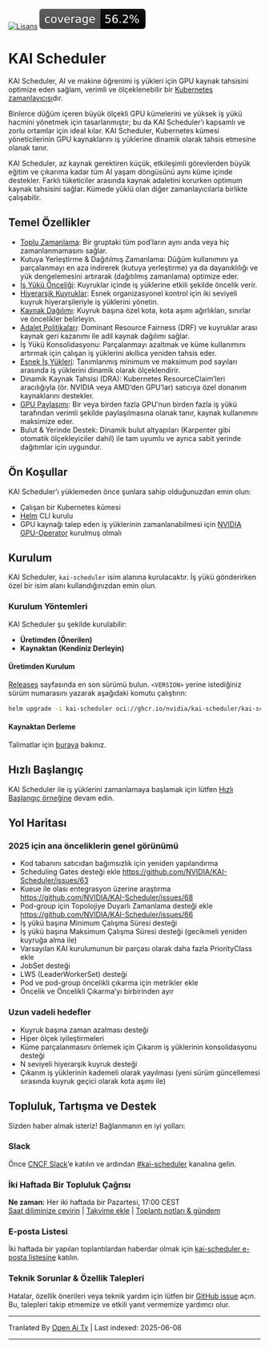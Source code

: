 [![Lisans](https://img.shields.io/badge/License-Apache_2.0-blue.svg)](LICENSE) [![Kapsam](https://github.com/NVIDIA/KAI-Scheduler/raw/coverage-badge/badges/coverage.svg)](https://github.com/NVIDIA/KAI-Scheduler/blob/main/.github/workflows/update-coverage-badge.yaml)
# KAI Scheduler
KAI Scheduler, AI ve makine öğrenimi iş yükleri için GPU kaynak tahsisini optimize eden sağlam, verimli ve ölçeklenebilir bir [Kubernetes zamanlayıcısı](https://kubernetes.io/docs/concepts/scheduling-eviction/kube-scheduler/)dır.

Binlerce düğüm içeren büyük ölçekli GPU kümelerini ve yüksek iş yükü hacmini yönetmek için tasarlanmıştır; bu da KAI Scheduler’ı kapsamlı ve zorlu ortamlar için ideal kılar.
KAI Scheduler, Kubernetes kümesi yöneticilerinin GPU kaynaklarını iş yüklerine dinamik olarak tahsis etmesine olanak tanır.

KAI Scheduler, az kaynak gerektiren küçük, etkileşimli görevlerden büyük eğitim ve çıkarıma kadar tüm AI yaşam döngüsünü aynı küme içinde destekler.
Farklı tüketiciler arasında kaynak adaletini korurken optimum kaynak tahsisini sağlar.
Kümede yüklü olan diğer zamanlayıcılarla birlikte çalışabilir.

## Temel Özellikler
* [Toplu Zamanlama](https://raw.githubusercontent.com/NVIDIA/KAI-Scheduler/main/docs/batch/README.md): Bir gruptaki tüm pod’ların aynı anda veya hiç zamanlanmamasını sağlar.
* Kutuya Yerleştirme & Dağıtılmış Zamanlama: Düğüm kullanımını ya parçalanmayı en aza indirerek (kutuya yerleştirme) ya da dayanıklılığı ve yük dengelemesini artırarak (dağıtılmış zamanlama) optimize eder.
* [İş Yükü Önceliği](https://raw.githubusercontent.com/NVIDIA/KAI-Scheduler/main/docs/priority/README.md): Kuyruklar içinde iş yüklerine etkili şekilde öncelik verir.
* [Hiyerarşik Kuyruklar](https://raw.githubusercontent.com/NVIDIA/KAI-Scheduler/main/docs/queues/README.md): Esnek organizasyonel kontrol için iki seviyeli kuyruk hiyerarşileriyle iş yüklerini yönetin.
* [Kaynak Dağılımı](https://raw.githubusercontent.com/NVIDIA/KAI-Scheduler/main/docs/fairness/README.md#resource-division-algorithm): Kuyruk başına özel kota, kota aşımı ağırlıkları, sınırlar ve öncelikler belirleyin.
* [Adalet Politikaları](https://raw.githubusercontent.com/NVIDIA/KAI-Scheduler/main/docs/fairness/README.md#reclaim-strategies): Dominant Resource Fairness (DRF) ve kuyruklar arası kaynak geri kazanımı ile adil kaynak dağılımı sağlar.
* İş Yükü Konsolidasyonu: Parçalanmayı azaltmak ve küme kullanımını artırmak için çalışan iş yüklerini akıllıca yeniden tahsis eder.
* [Esnek İş Yükleri](https://raw.githubusercontent.com/NVIDIA/KAI-Scheduler/main/docs/elastic/README.md): Tanımlanmış minimum ve maksimum pod sayıları arasında iş yüklerini dinamik olarak ölçeklendirir.
* Dinamik Kaynak Tahsisi (DRA): Kubernetes ResourceClaim’leri aracılığıyla (ör. NVIDIA veya AMD’den GPU’lar) satıcıya özel donanım kaynaklarını destekler.
* [GPU Paylaşımı](https://raw.githubusercontent.com/NVIDIA/KAI-Scheduler/main/docs/gpu-sharing/README.md): Bir veya birden fazla GPU’nun birden fazla iş yükü tarafından verimli şekilde paylaşılmasına olanak tanır, kaynak kullanımını maksimize eder.
* Bulut & Yerinde Destek: Dinamik bulut altyapıları (Karpenter gibi otomatik ölçekleyiciler dahil) ile tam uyumlu ve ayrıca sabit yerinde dağıtımlar için uygundur.

## Ön Koşullar
KAI Scheduler’ı yüklemeden önce şunlara sahip olduğunuzdan emin olun:

- Çalışan bir Kubernetes kümesi
- [Helm](https://helm.sh/docs/intro/install) CLI kurulu
- GPU kaynağı talep eden iş yüklerinin zamanlanabilmesi için [NVIDIA GPU-Operator](https://github.com/NVIDIA/gpu-operator) kurulmuş olmalı

## Kurulum
KAI Scheduler, `kai-scheduler` isim alanına kurulacaktır. İş yükü gönderirken özel bir isim alanı kullandığınızdan emin olun.

### Kurulum Yöntemleri
KAI Scheduler şu şekilde kurulabilir:

- **Üretimden (Önerilen)**
- **Kaynaktan (Kendiniz Derleyin)**

#### Üretimden Kurulum
[Releases](https://github.com/NVIDIA/KAI-Scheduler/releases) sayfasında en son sürümü bulun.
`<VERSION>` yerine istediğiniz sürüm numarasını yazarak aşağıdaki komutu çalıştırın:
```sh
helm upgrade -i kai-scheduler oci://ghcr.io/nvidia/kai-scheduler/kai-scheduler -n kai-scheduler --create-namespace --version <VERSION>
```
#### Kaynaktan Derleme
Talimatlar için [buraya](https://raw.githubusercontent.com/NVIDIA/KAI-Scheduler/main/docs/developer/building-from-source.md) bakınız.

## Hızlı Başlangıç
KAI Scheduler ile iş yüklerini zamanlamaya başlamak için lütfen [Hızlı Başlangıç örneğine](https://raw.githubusercontent.com/NVIDIA/KAI-Scheduler/main/docs/quickstart/README.md) devam edin.

## Yol Haritası

### 2025 için ana önceliklerin genel görünümü
* Kod tabanını satıcıdan bağımsızlık için yeniden yapılandırma
* Scheduling Gates desteği ekle https://github.com/NVIDIA/KAI-Scheduler/issues/63
* Kueue ile olası entegrasyon üzerine araştırma https://github.com/NVIDIA/KAI-Scheduler/issues/68
* Pod-group için Topolojiye Duyarlı Zamanlama desteği ekle https://github.com/NVIDIA/KAI-Scheduler/issues/66
* İş yükü başına Minimum Çalışma Süresi desteği
* İş yükü başına Maksimum Çalışma Süresi desteği (gecikmeli yeniden kuyruğa alma ile)
* Varsayılan KAI kurulumunun bir parçası olarak daha fazla PriorityClass ekle
* JobSet desteği
* LWS (LeaderWorkerSet) desteği
* Pod ve pod-group öncelikli çıkarma için metrikler ekle
* Öncelik ve Öncelikli Çıkarma’yı birbirinden ayır

### Uzun vadeli hedefler
* Kuyruk başına zaman azalması desteği
* Hiper ölçek iyileştirmeleri
* Küme parçalanmasını önlemek için Çıkarım iş yüklerinin konsolidasyonu desteği
* N seviyeli hiyerarşik kuyruk desteği
* Çıkarım iş yüklerinin kademeli olarak yayılması (yeni sürüm güncellemesi sırasında kuyruk geçici olarak kota aşımı ile)

## Topluluk, Tartışma ve Destek

Sizden haber almak isteriz! Bağlanmanın en iyi yolları:

### Slack
Önce [CNCF Slack](https://communityinviter.com/apps/cloud-native/cncf)’e katılın ve ardından [#kai-scheduler](https://cloud-native.slack.com/archives/kai-scheduler) kanalına gelin.

### İki Haftada Bir Topluluk Çağrısı  
**Ne zaman:** Her iki haftada bir Pazartesi, 17:00 CEST  
[Saat diliminize çevirin](https://dateful.com/time-zone-converter?t=17&tz2=Germany) | [Takvime ekle](https://calendar.google.com/calendar/event?action=TEMPLATE&tmeid=N2Q2bjhoNXAzMGc0cWpnZTQ4OGtpdXFhanFfMjAyNTA2MDlUMTUwMDAwWiAxZjQ2OTZiOWVlM2JiMWE1ZWIzMTAwODBkNDZiZmMwMDZjNTUxYWFiZmU1YTM3ZGM2YTc0NTFhYmNhMmE1ODk0QGc&tmsrc=1f4696b9ee3bb1a5eb310080d46bfc006c551aabfe5a37dc6a7451abca2a5894%40group.calendar.google.com&scp=ALL)  | [Toplantı notları & gündem](https://docs.google.com/document/d/13K7NGdPebOstlrsif1YLjGz1x-aJafMXeIgqbO7WghI/edit?usp=sharing)

### E-posta Listesi  
İki haftada bir yapılan toplantılardan haberdar olmak için [kai-scheduler e-posta listesine](https://groups.google.com/g/kai-scheduler) katılın.

### Teknik Sorunlar & Özellik Talepleri  
Hatalar, özellik önerileri veya teknik yardım için lütfen bir [GitHub issue](https://github.com/NVIDIA/KAI-Scheduler/issues/new/choose) açın. Bu, talepleri takip etmemize ve etkili yanıt vermemize yardımcı olur.


---


Tranlated By [Open Ai Tx](https://github.com/OpenAiTx/OpenAiTx) | Last indexed: 2025-06-08


---